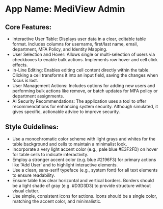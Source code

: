 # **App Name**: MediView Admin

## Core Features:

- Interactive User Table: Displays user data in a clear, editable table format.  Includes columns for username, first/last name, email, department, MFA Policy, and Identity Mapping.
- User Selection and Hover: Allows single or multi-selection of users via checkboxes to enable bulk actions. Implements row hover and cell click effects.
- In-Line Editing: Enables editing cell content directly within the table. Clicking a cell transforms it into an input field, saving the changes when focus is lost.
- User Management Actions: Includes options for adding new users and performing bulk actions like remove, or batch updates for MFA policy or department assignments.
- AI Security Recommendations: The application uses a tool to offer recommendations for enhancing system security. Although simulated, it gives specific, actionable advice to improve security.

## Style Guidelines:

- Use a monochromatic color scheme with light grays and whites for the table background and cells to maintain a minimalist look.
- Incorporate a very light accent color (e.g., pale blue #E3F2FD) on hover for table cells to indicate interactivity.
- Employ a stronger accent color (e.g. blue #2196F3) for primary actions like 'Add User' and to highlight interactive elements.
- Use a clean, sans-serif typeface (e.g., system font) for all text elements to ensure readability.
- Ensure table has clear horizontal and vertical borders. Borders should be a light shade of gray (e.g. #D3D3D3) to provide structure without visual clutter.
- Use simple, consistent icons for actions. Icons should be a single color, matching the accent color, and minimalistic.